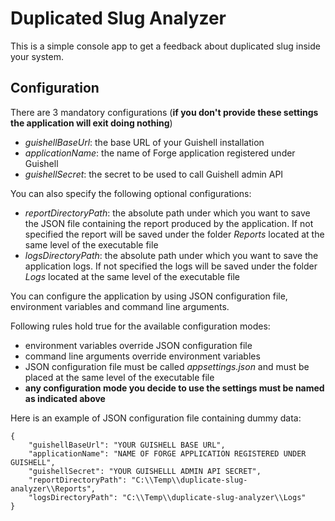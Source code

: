 # Duplicated Slug Analyzer

This is a simple console app to get a feedback about duplicated slug inside your system.

## Configuration

There are 3 mandatory configurations (**if you don't provide these settings the application will exit doing nothing**) 
 - *guishellBaseUrl*: the base URL of your Guishell installation
 - *applicationName*: the name of Forge application registered under Guishell
 - *guishellSecret*: the secret to be used to call Guishell admin API
 
You can also specify the following optional configurations:
- *reportDirectoryPath*: the absolute path under which you want to save the JSON file containing the report produced by the application. If not specified the report will be saved under the folder *Reports* located at the same level of the executable file
- *logsDirectoryPath*: the absolute path under which you want to save the application logs. If not specified the logs will be saved under the folder *Logs* located at the same level of the executable file

You can configure the application by using JSON configuration file, environment variables and command line arguments.  

Following rules hold true for the available configuration modes:
- environment variables override JSON configuration file
- command line arguments override environment variables
- JSON configuration file must be called *appsettings.json* and must be placed at the same level of the executable file
- **any configuration mode you decide to use the settings must be named as indicated above**

Here is an example of JSON configuration file containing dummy data: 
```
{
	"guishellBaseUrl": "YOUR GUISHELL BASE URL",
	"applicationName": "NAME OF FORGE APPLICATION REGISTERED UNDER GUISHELL",
	"guishellSecret": "YOUR GUISHELLL ADMIN API SECRET",
	"reportDirectoryPath": "C:\\Temp\\duplicate-slug-analyzer\\Reports",
	"logsDirectoryPath": "C:\\Temp\\duplicate-slug-analyzer\\Logs"
}

```
